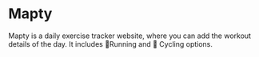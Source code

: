 # Mapty
Mapty is a daily exercise tracker website, where you can add the workout details of the day.
It includes 🏃Running and 🚵 Cycling options.
